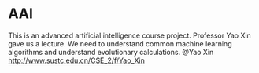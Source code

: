 # AAI
This is an advanced artificial intelligence course project.
Professor Yao Xin gave us a lecture.
We need to understand common machine learning algorithms and understand evolutionary calculations.
@Yao Xin http://www.sustc.edu.cn/CSE_2/f/Yao_Xin
